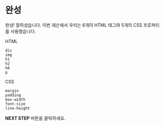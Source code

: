 # 완성
완성! 잘하셨습니다. 이번 레슨에서 우리는 6개의 HTML 태그와 5개의 CSS 프로퍼티를 사용했습니다.  

HTML
```
div
img
h1
h2
h6
p
```

CSS
```
margin
padding
max-width
font-size
line-height
```



**NEXT STEP** 버튼을 클릭하세요.
